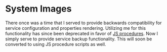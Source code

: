 # System Images

There once was a time that I served to provide backwards compatibility for service configuration and properties rendering. Utilizing me for this functionality has since been deprecated in favor of [JS procedures](https://start9.com/latest/developer-docs/specification/js-procedure). Now I simply serve to provide service backup functionality. This will soon be converted to using JS procedure scripts as well. 